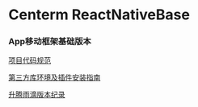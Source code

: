# Centerm ReactNativeBase

### App移动框架基础版本

[项目代码规范](./doc/规范.md)

[第三方库环境及插件安装指南](./doc/文档.md)

[升腾雨滴版本纪录](./doc/版本.md)